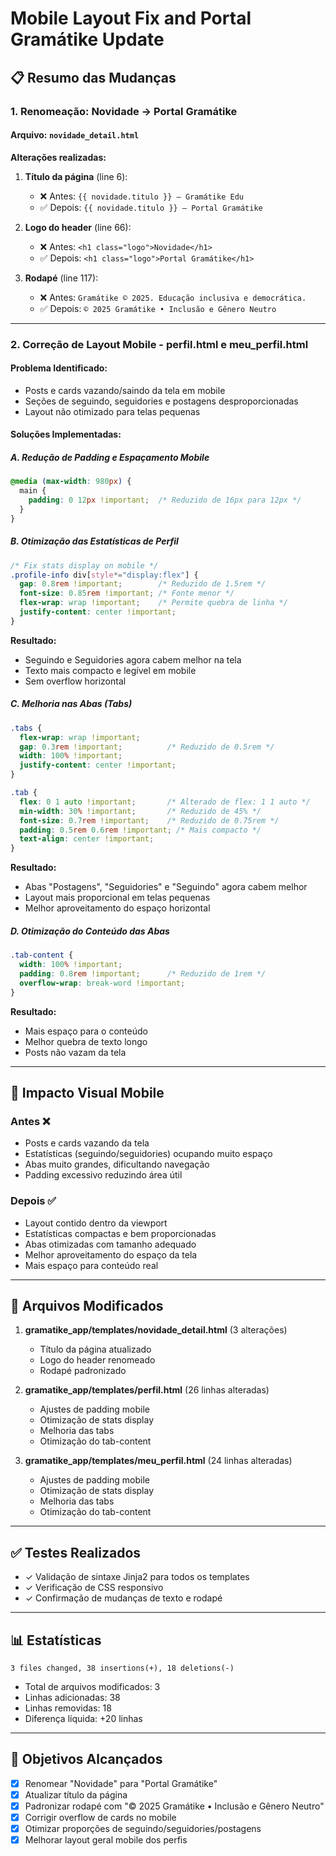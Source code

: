 # Mobile Layout Fix and Portal Gramátike Update

## 📋 Resumo das Mudanças

### 1. Renomeação: Novidade → Portal Gramátike

#### Arquivo: `novidade_detail.html`

**Alterações realizadas:**

1. **Título da página** (line 6):
   - ❌ Antes: `{{ novidade.titulo }} — Gramátike Edu`
   - ✅ Depois: `{{ novidade.titulo }} — Portal Gramátike`

2. **Logo do header** (line 66):
   - ❌ Antes: `<h1 class="logo">Novidade</h1>`
   - ✅ Depois: `<h1 class="logo">Portal Gramátike</h1>`

3. **Rodapé** (line 117):
   - ❌ Antes: `Gramátike © 2025. Educação inclusiva e democrática.`
   - ✅ Depois: `© 2025 Gramátike • Inclusão e Gênero Neutro`

---

### 2. Correção de Layout Mobile - perfil.html e meu_perfil.html

#### Problema Identificado:
- Posts e cards vazando/saindo da tela em mobile
- Seções de seguindo, seguidories e postagens desproporcionadas
- Layout não otimizado para telas pequenas

#### Soluções Implementadas:

##### A. Redução de Padding e Espaçamento Mobile
```css
@media (max-width: 980px) {
  main {
    padding: 0 12px !important;  /* Reduzido de 16px para 12px */
  }
}
```

##### B. Otimização das Estatísticas de Perfil
```css
/* Fix stats display on mobile */
.profile-info div[style*="display:flex"] {
  gap: 0.8rem !important;        /* Reduzido de 1.5rem */
  font-size: 0.85rem !important; /* Fonte menor */
  flex-wrap: wrap !important;    /* Permite quebra de linha */
  justify-content: center !important;
}
```

**Resultado:**
- Seguindo e Seguidories agora cabem melhor na tela
- Texto mais compacto e legível em mobile
- Sem overflow horizontal

##### C. Melhoria nas Abas (Tabs)
```css
.tabs {
  flex-wrap: wrap !important;
  gap: 0.3rem !important;          /* Reduzido de 0.5rem */
  width: 100% !important;
  justify-content: center !important;
}

.tab {
  flex: 0 1 auto !important;       /* Alterado de flex: 1 1 auto */
  min-width: 30% !important;       /* Reduzido de 45% */
  font-size: 0.7rem !important;    /* Reduzido de 0.75rem */
  padding: 0.5rem 0.6rem !important; /* Mais compacto */
  text-align: center !important;
}
```

**Resultado:**
- Abas "Postagens", "Seguidories" e "Seguindo" agora cabem melhor
- Layout mais proporcional em telas pequenas
- Melhor aproveitamento do espaço horizontal

##### D. Otimização do Conteúdo das Abas
```css
.tab-content {
  width: 100% !important;
  padding: 0.8rem !important;      /* Reduzido de 1rem */
  overflow-wrap: break-word !important;
}
```

**Resultado:**
- Mais espaço para o conteúdo
- Melhor quebra de texto longo
- Posts não vazam da tela

---

## 📱 Impacto Visual Mobile

### Antes ❌
- Posts e cards vazando da tela
- Estatísticas (seguindo/seguidories) ocupando muito espaço
- Abas muito grandes, dificultando navegação
- Padding excessivo reduzindo área útil

### Depois ✅
- Layout contido dentro da viewport
- Estatísticas compactas e bem proporcionadas
- Abas otimizadas com tamanho adequado
- Melhor aproveitamento do espaço da tela
- Mais espaço para conteúdo real

---

## 🔧 Arquivos Modificados

1. **gramatike_app/templates/novidade_detail.html** (3 alterações)
   - Título da página atualizado
   - Logo do header renomeado
   - Rodapé padronizado

2. **gramatike_app/templates/perfil.html** (26 linhas alteradas)
   - Ajustes de padding mobile
   - Otimização de stats display
   - Melhoria das tabs
   - Otimização do tab-content

3. **gramatike_app/templates/meu_perfil.html** (24 linhas alteradas)
   - Ajustes de padding mobile
   - Otimização de stats display
   - Melhoria das tabs
   - Otimização do tab-content

---

## ✅ Testes Realizados

- ✓ Validação de sintaxe Jinja2 para todos os templates
- ✓ Verificação de CSS responsivo
- ✓ Confirmação de mudanças de texto e rodapé

---

## 📊 Estatísticas

```
3 files changed, 38 insertions(+), 18 deletions(-)
```

- Total de arquivos modificados: 3
- Linhas adicionadas: 38
- Linhas removidas: 18
- Diferença líquida: +20 linhas

---

## 🎯 Objetivos Alcançados

- [x] Renomear "Novidade" para "Portal Gramátike"
- [x] Atualizar título da página
- [x] Padronizar rodapé com "© 2025 Gramátike • Inclusão e Gênero Neutro"
- [x] Corrigir overflow de cards no mobile
- [x] Otimizar proporções de seguindo/seguidories/postagens
- [x] Melhorar layout geral mobile dos perfis
